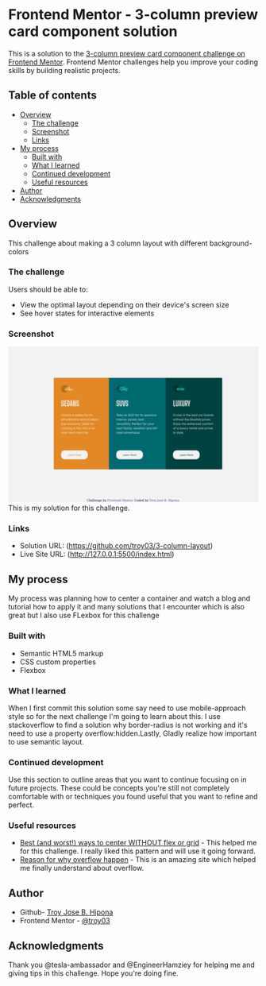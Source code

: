 # Frontend Mentor - 3-column preview card component solution

This is a solution to the [3-column preview card component challenge on Frontend Mentor](https://www.frontendmentor.io/challenges/3column-preview-card-component-pH92eAR2-). Frontend Mentor challenges help you improve your coding skills by building realistic projects. 

## Table of contents

- [Overview](#overview)
  - [The challenge](#the-challenge)
  - [Screenshot](#screenshot)
  - [Links](#links)
- [My process](#my-process)
  - [Built with](#built-with)
  - [What I learned](#what-i-learned)
  - [Continued development](#continued-development)
  - [Useful resources](#useful-resources)
- [Author](#author)
- [Acknowledgments](#acknowledgments)

## Overview

  This challenge about making a 3 column layout with different background-colors
  
### The challenge

Users should be able to:

- View the optimal layout depending on their device's screen size
- See hover states for interactive elements

### Screenshot

![My Solution](./design/mysolution.png)
This is my solution for this challenge.

### Links

- Solution URL: (https://github.com/troy03/3-column-layout)
- Live Site URL: (http://127.0.0.1:5500/index.html)

## My process

  My process was planning how to center a container and watch a blog and tutorial how to apply it and many solutions that I encounter which is also great but I also use FLexbox for this challenge
### Built with

- Semantic HTML5 markup
- CSS custom properties
- Flexbox

### What I learned

When I first commit this solution some say need to use mobile-approach style so for the next challenge I'm going to learn about this. I use stackoverflow to find a solution why border-radius is not working and it's need to use a property overflow:hidden.Lastly, Gladly realize how important to use semantic layout.

### Continued development

Use this section to outline areas that you want to continue focusing on in future projects. These could be concepts you're still not completely comfortable with or techniques you found useful that you want to refine and perfect.

### Useful resources

- [Best (and worst!) ways to center WITHOUT flex or grid](https://www.youtube.com/watch?v=87YMCtsBoCM) - This helped me for this challenge. I really liked this pattern and will use it going forward.
- [Reason for why overflow happen](https://stackoverflow.com/questions/10995294/border-radius-not-working) - This is an amazing site which helped me finally understand about overflow. 

## Author

- Github- [Troy Jose B. Hipona](https://github.com/)
- Frontend Mentor - [@troy03](https://www.frontendmentor.io/profile/troy03)

## Acknowledgments
 
 Thank you @tesla-ambassador and @EngineerHamziey for helping me and  giving tips in this challenge. Hope you're doing fine.
